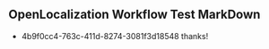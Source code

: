 ## OpenLocalization Workflow Test MarkDown
* 4b9f0cc4-763c-411d-8274-3081f3d18548 thanks!

<!--HONumber=Aug16_HO3-->


